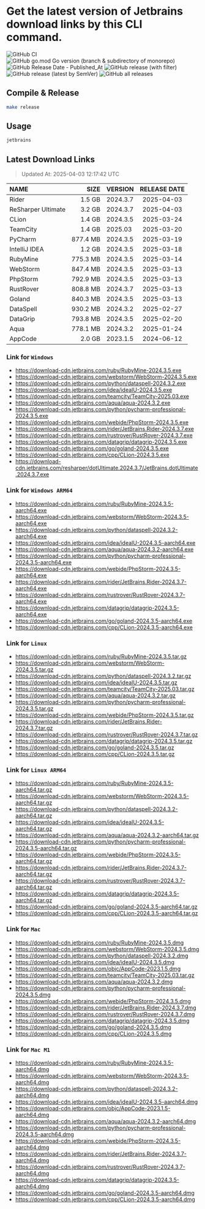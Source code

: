# Get the latest version of Jetbrains download links by this CLI command.

![GitHub CI](https://github.com/designinlife/jetbrains/actions/workflows/ci.yml/badge.svg)
![GitHub go.mod Go version (branch & subdirectory of monorepo)](https://img.shields.io/github/go-mod/go-version/designinlife/jetbrains/master)
![GitHub Release Date - Published_At](https://img.shields.io/github/release-date/designinlife/jetbrains)
![GitHub release (with filter)](https://img.shields.io/github/v/release/designinlife/jetbrains)
![GitHub release (latest by SemVer)](https://img.shields.io/github/downloads/designinlife/jetbrains/v1.1.12/total)
![GitHub all releases](https://img.shields.io/github/downloads/designinlife/jetbrains/total)

## Compile & Release

```bash
make release
```

## Usage

```bash
jetbrains
```

## Latest Download Links

> Updated At: 2025-04-03 12:17:42 UTC

| NAME | SIZE | VERSION | RELEASE DATE |
| :-- | --: | :-- | :--: |
| Rider | 1.5 GB | 2024.3.7 | 2025-04-03 |
| ReSharper Ultimate | 3.2 GB | 2024.3.7 | 2025-04-03 |
| CLion | 1.4 GB | 2024.3.5 | 2025-03-24 |
| TeamCity | 1.4 GB | 2025.03 | 2025-03-20 |
| PyCharm | 877.4 MB | 2024.3.5 | 2025-03-19 |
| IntelliJ IDEA | 1.2 GB | 2024.3.5 | 2025-03-18 |
| RubyMine | 775.3 MB | 2024.3.5 | 2025-03-14 |
| WebStorm | 847.4 MB | 2024.3.5 | 2025-03-13 |
| PhpStorm | 792.9 MB | 2024.3.5 | 2025-03-13 |
| RustRover | 808.8 MB | 2024.3.7 | 2025-03-13 |
| Goland | 840.3 MB | 2024.3.5 | 2025-03-13 |
| DataSpell | 930.2 MB | 2024.3.2 | 2025-02-27 |
| DataGrip | 793.8 MB | 2024.3.5 | 2025-02-20 |
| Aqua | 778.1 MB | 2024.3.2 | 2025-01-24 |
| AppCode | 2.0 GB | 2023.1.5 | 2024-06-12 |

### Link for `Windows`

* <https://download-cdn.jetbrains.com/ruby/RubyMine-2024.3.5.exe>
* <https://download-cdn.jetbrains.com/webstorm/WebStorm-2024.3.5.exe>
* <https://download-cdn.jetbrains.com/python/dataspell-2024.3.2.exe>
* <https://download-cdn.jetbrains.com/idea/ideaIU-2024.3.5.exe>
* <https://download-cdn.jetbrains.com/teamcity/TeamCity-2025.03.exe>
* <https://download-cdn.jetbrains.com/aqua/aqua-2024.3.2.exe>
* <https://download-cdn.jetbrains.com/python/pycharm-professional-2024.3.5.exe>
* <https://download-cdn.jetbrains.com/webide/PhpStorm-2024.3.5.exe>
* <https://download-cdn.jetbrains.com/rider/JetBrains.Rider-2024.3.7.exe>
* <https://download-cdn.jetbrains.com/rustrover/RustRover-2024.3.7.exe>
* <https://download-cdn.jetbrains.com/datagrip/datagrip-2024.3.5.exe>
* <https://download-cdn.jetbrains.com/go/goland-2024.3.5.exe>
* <https://download-cdn.jetbrains.com/cpp/CLion-2024.3.5.exe>
* <https://download-cdn.jetbrains.com/resharper/dotUltimate.2024.3.7/JetBrains.dotUltimate.2024.3.7.exe>

### Link for `Windows ARM64`

* <https://download-cdn.jetbrains.com/ruby/RubyMine-2024.3.5-aarch64.exe>
* <https://download-cdn.jetbrains.com/webstorm/WebStorm-2024.3.5-aarch64.exe>
* <https://download-cdn.jetbrains.com/python/dataspell-2024.3.2-aarch64.exe>
* <https://download-cdn.jetbrains.com/idea/ideaIU-2024.3.5-aarch64.exe>
* <https://download-cdn.jetbrains.com/aqua/aqua-2024.3.2-aarch64.exe>
* <https://download-cdn.jetbrains.com/python/pycharm-professional-2024.3.5-aarch64.exe>
* <https://download-cdn.jetbrains.com/webide/PhpStorm-2024.3.5-aarch64.exe>
* <https://download-cdn.jetbrains.com/rider/JetBrains.Rider-2024.3.7-aarch64.exe>
* <https://download-cdn.jetbrains.com/rustrover/RustRover-2024.3.7-aarch64.exe>
* <https://download-cdn.jetbrains.com/datagrip/datagrip-2024.3.5-aarch64.exe>
* <https://download-cdn.jetbrains.com/go/goland-2024.3.5-aarch64.exe>
* <https://download-cdn.jetbrains.com/cpp/CLion-2024.3.5-aarch64.exe>

### Link for `Linux`

* <https://download-cdn.jetbrains.com/ruby/RubyMine-2024.3.5.tar.gz>
* <https://download-cdn.jetbrains.com/webstorm/WebStorm-2024.3.5.tar.gz>
* <https://download-cdn.jetbrains.com/python/dataspell-2024.3.2.tar.gz>
* <https://download-cdn.jetbrains.com/idea/ideaIU-2024.3.5.tar.gz>
* <https://download-cdn.jetbrains.com/teamcity/TeamCity-2025.03.tar.gz>
* <https://download-cdn.jetbrains.com/aqua/aqua-2024.3.2.tar.gz>
* <https://download-cdn.jetbrains.com/python/pycharm-professional-2024.3.5.tar.gz>
* <https://download-cdn.jetbrains.com/webide/PhpStorm-2024.3.5.tar.gz>
* <https://download-cdn.jetbrains.com/rider/JetBrains.Rider-2024.3.7.tar.gz>
* <https://download-cdn.jetbrains.com/rustrover/RustRover-2024.3.7.tar.gz>
* <https://download-cdn.jetbrains.com/datagrip/datagrip-2024.3.5.tar.gz>
* <https://download-cdn.jetbrains.com/go/goland-2024.3.5.tar.gz>
* <https://download-cdn.jetbrains.com/cpp/CLion-2024.3.5.tar.gz>

### Link for `Linux ARM64`

* <https://download-cdn.jetbrains.com/ruby/RubyMine-2024.3.5-aarch64.tar.gz>
* <https://download-cdn.jetbrains.com/webstorm/WebStorm-2024.3.5-aarch64.tar.gz>
* <https://download-cdn.jetbrains.com/python/dataspell-2024.3.2-aarch64.tar.gz>
* <https://download-cdn.jetbrains.com/idea/ideaIU-2024.3.5-aarch64.tar.gz>
* <https://download-cdn.jetbrains.com/aqua/aqua-2024.3.2-aarch64.tar.gz>
* <https://download-cdn.jetbrains.com/python/pycharm-professional-2024.3.5-aarch64.tar.gz>
* <https://download-cdn.jetbrains.com/webide/PhpStorm-2024.3.5-aarch64.tar.gz>
* <https://download-cdn.jetbrains.com/rider/JetBrains.Rider-2024.3.7-aarch64.tar.gz>
* <https://download-cdn.jetbrains.com/rustrover/RustRover-2024.3.7-aarch64.tar.gz>
* <https://download-cdn.jetbrains.com/datagrip/datagrip-2024.3.5-aarch64.tar.gz>
* <https://download-cdn.jetbrains.com/go/goland-2024.3.5-aarch64.tar.gz>
* <https://download-cdn.jetbrains.com/cpp/CLion-2024.3.5-aarch64.tar.gz>

### Link for `Mac`

* <https://download-cdn.jetbrains.com/ruby/RubyMine-2024.3.5.dmg>
* <https://download-cdn.jetbrains.com/webstorm/WebStorm-2024.3.5.dmg>
* <https://download-cdn.jetbrains.com/python/dataspell-2024.3.2.dmg>
* <https://download-cdn.jetbrains.com/idea/ideaIU-2024.3.5.dmg>
* <https://download-cdn.jetbrains.com/objc/AppCode-2023.1.5.dmg>
* <https://download-cdn.jetbrains.com/teamcity/TeamCity-2025.03.tar.gz>
* <https://download-cdn.jetbrains.com/aqua/aqua-2024.3.2.dmg>
* <https://download-cdn.jetbrains.com/python/pycharm-professional-2024.3.5.dmg>
* <https://download-cdn.jetbrains.com/webide/PhpStorm-2024.3.5.dmg>
* <https://download-cdn.jetbrains.com/rider/JetBrains.Rider-2024.3.7.dmg>
* <https://download-cdn.jetbrains.com/rustrover/RustRover-2024.3.7.dmg>
* <https://download-cdn.jetbrains.com/datagrip/datagrip-2024.3.5.dmg>
* <https://download-cdn.jetbrains.com/go/goland-2024.3.5.dmg>
* <https://download-cdn.jetbrains.com/cpp/CLion-2024.3.5.dmg>

### Link for `Mac M1`

* <https://download-cdn.jetbrains.com/ruby/RubyMine-2024.3.5-aarch64.dmg>
* <https://download-cdn.jetbrains.com/webstorm/WebStorm-2024.3.5-aarch64.dmg>
* <https://download-cdn.jetbrains.com/python/dataspell-2024.3.2-aarch64.dmg>
* <https://download-cdn.jetbrains.com/idea/ideaIU-2024.3.5-aarch64.dmg>
* <https://download-cdn.jetbrains.com/objc/AppCode-2023.1.5-aarch64.dmg>
* <https://download-cdn.jetbrains.com/aqua/aqua-2024.3.2-aarch64.dmg>
* <https://download-cdn.jetbrains.com/python/pycharm-professional-2024.3.5-aarch64.dmg>
* <https://download-cdn.jetbrains.com/webide/PhpStorm-2024.3.5-aarch64.dmg>
* <https://download-cdn.jetbrains.com/rider/JetBrains.Rider-2024.3.7-aarch64.dmg>
* <https://download-cdn.jetbrains.com/rustrover/RustRover-2024.3.7-aarch64.dmg>
* <https://download-cdn.jetbrains.com/datagrip/datagrip-2024.3.5-aarch64.dmg>
* <https://download-cdn.jetbrains.com/go/goland-2024.3.5-aarch64.dmg>
* <https://download-cdn.jetbrains.com/cpp/CLion-2024.3.5-aarch64.dmg>
